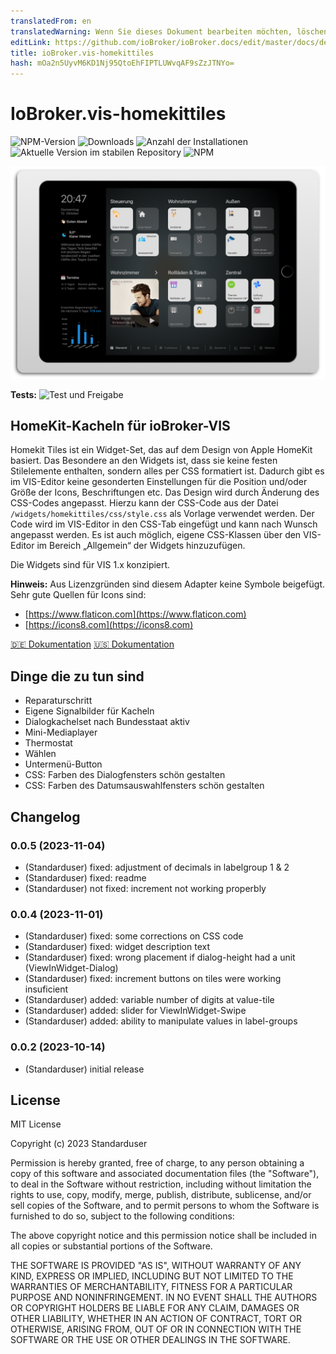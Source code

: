 ```yaml
---
translatedFrom: en
translatedWarning: Wenn Sie dieses Dokument bearbeiten möchten, löschen Sie bitte das Feld "translationsFrom". Andernfalls wird dieses Dokument automatisch erneut übersetzt
editLink: https://github.com/ioBroker/ioBroker.docs/edit/master/docs/de/adapterref/iobroker.vis-homekittiles/README.md
title: ioBroker.vis-homekittiles
hash: mOa2n5UyvM6KD1Nj95QtoEhFIPTLUWvqAF9sZzJTNYo=
---
```

# IoBroker.vis-homekittiles

![NPM-Version](https://img.shields.io/npm/v/iobroker.vis-homekittiles.svg)
![Downloads](https://img.shields.io/npm/dm/iobroker.vis-homekittiles.svg)
![Anzahl der Installationen](https://iobroker.live/badges/vis-homekittiles-installed.svg)
![Aktuelle Version im stabilen Repository](https://iobroker.live/badges/vis-homekittiles-stable.svg)
![NPM](https://nodei.co/npm/iobroker.vis-homekittiles.png?downloads=true)

<img src="doc/img/title-pic_hkt-on-ipad.png" />

**Tests:** ![Test und Freigabe](https://github.com/Standarduser/ioBroker.vis-homekittiles/workflows/Test%20and%20Release/badge.svg)

## HomeKit-Kacheln für ioBroker-VIS
Homekit Tiles ist ein Widget-Set, das auf dem Design von Apple HomeKit basiert.
Das Besondere an den Widgets ist, dass sie keine festen Stilelemente enthalten, sondern alles per CSS formatiert ist. Dadurch gibt es im VIS-Editor keine gesonderten Einstellungen für die Position und/oder Größe der Icons, Beschriftungen etc. Das Design wird durch Änderung des CSS-Codes angepasst. Hierzu kann der CSS-Code aus der Datei `/widgets/homekittiles/css/style.css` als Vorlage verwendet werden. Der Code wird im VIS-Editor in den CSS-Tab eingefügt und kann nach Wunsch angepasst werden. Es ist auch möglich, eigene CSS-Klassen über den VIS-Editor im Bereich „Allgemein“ der Widgets hinzuzufügen.

Die Widgets sind für VIS 1.x konzipiert.

**Hinweis:** Aus Lizenzgründen sind diesem Adapter keine Symbole beigefügt. Sehr gute Quellen für Icons sind:

* [https://www.flaticon.com](https://www.flaticon.com)
* [https://icons8.com](https://icons8.com)

[🇩🇪 Dokumentation](doc/homekittiles-de.md) [🇺🇸 Dokumentation](doc/homekittiles-en.md)

## Dinge die zu tun sind
* Reparaturschritt
* Eigene Signalbilder für Kacheln
* Dialogkachelset nach Bundesstaat aktiv
* Mini-Mediaplayer
* Thermostat
* Wählen
* Untermenü-Button
* CSS: Farben des Dialogfensters schön gestalten
* CSS: Farben des Datumsauswahlfensters schön gestalten

## Changelog
<!--
    Placeholder for the next version (at the beginning of the line):
    ### **WORK IN PROGRESS**
-->
### 0.0.5 (2023-11-04)

* (Standarduser) fixed: adjustment of decimals in labelgroup 1 & 2
* (Standarduser) fixed: readme
* (Standarduser) not fixed: increment not working properbly

### 0.0.4 (2023-11-01)

* (Standarduser) fixed: some corrections on CSS code
* (Standarduser) fixed: widget description text
* (Standarduser) fixed: wrong placement if dialog-height had a unit (ViewInWidget-Dialog)
* (Standarduser) fixed: increment buttons on tiles were working insuficient
* (Standarduser) added: variable number of digits at value-tile
* (Standarduser) added: slider for ViewInWidget-Swipe
* (Standarduser) added: ability to manipulate values in label-groups

### 0.0.2 (2023-10-14)

* (Standarduser) initial release

## License

MIT License

Copyright (c) 2023 Standarduser

Permission is hereby granted, free of charge, to any person obtaining a copy
of this software and associated documentation files (the "Software"), to deal
in the Software without restriction, including without limitation the rights
to use, copy, modify, merge, publish, distribute, sublicense, and/or sell
copies of the Software, and to permit persons to whom the Software is
furnished to do so, subject to the following conditions:

The above copyright notice and this permission notice shall be included in all
copies or substantial portions of the Software.

THE SOFTWARE IS PROVIDED "AS IS", WITHOUT WARRANTY OF ANY KIND, EXPRESS OR
IMPLIED, INCLUDING BUT NOT LIMITED TO THE WARRANTIES OF MERCHANTABILITY,
FITNESS FOR A PARTICULAR PURPOSE AND NONINFRINGEMENT. IN NO EVENT SHALL THE
AUTHORS OR COPYRIGHT HOLDERS BE LIABLE FOR ANY CLAIM, DAMAGES OR OTHER
LIABILITY, WHETHER IN AN ACTION OF CONTRACT, TORT OR OTHERWISE, ARISING FROM,
OUT OF OR IN CONNECTION WITH THE SOFTWARE OR THE USE OR OTHER DEALINGS IN THE
SOFTWARE.